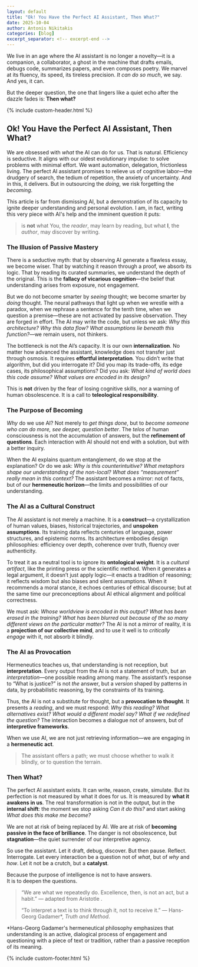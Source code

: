 ```yaml
---
layout: default
title: "Ok! You Have the Perfect AI Assistant, Then What?"
date: 2025-10-04
author: Antonis Nikitakis
categories: [blog]
excerpt_separator: <!-- excerpt-end -->
---
```


 We live in an age where the AI assistant is no longer a novelty—it is a companion, a collaborator, a ghost in the machine that drafts emails, debugs code, summarizes papers, and even composes poetry. We marvel at its fluency, its speed, its tireless precision. *It can do so much*, we say. And yes, it can. 

But the deeper question, the one that lingers like a quiet echo after the dazzle fades is: **Then what?**

<!-- excerpt-end -->
{% include custom-header.html %}

## Ok! You Have the Perfect AI Assistant, Then What?

We are obsessed with *what* the AI can do for us. That is natural. Efficiency is seductive. It aligns with our oldest evolutionary impulse: to solve problems with minimal effort. We want automation, delegation, frictionless living. The perfect AI assistant promises to relieve us of cognitive labor—the drudgery of search, the tedium of repetition, the anxiety of uncertainty. And in this, it delivers. But in outsourcing the *doing*, we risk forgetting the *becoming*.

This article is far from dismissing AI, but a demonstration of its capacity to ignite deeper understanding and personal evolution. I am, in fact, writing this very piece with AI's help and the imminent question it puts:

> is **not** what You, the *reader*, may learn by reading, 
> but what **I**, the *author*, may discover by writing.

### The Illusion of Passive Mastery

There is a seductive myth: that by observing AI generate a flawless essay, we become wiser. That by watching it reason through a proof, we absorb its logic. That by reading its curated summaries, we understand the depth of the original. This is the **fallacy of vicarious cognition**—the belief that understanding arises from exposure, not engagement.

But we do not become smarter by *seeing* thought; we become smarter by *doing* thought. The neural pathways that light up when we wrestle with a paradox, when we rephrase a sentence for the tenth time, when we question a premise—these are not activated by passive observation. They are forged in effort. The AI may write the code, but unless we ask: *Why this architecture? Why this data flow? What assumptions lie beneath this function?*—we remain users, not thinkers.

The bottleneck is not the AI’s capacity. It is our own **internalization**. No matter how advanced the assistant, knowledge does not transfer just through osmosis. It requires **effortful interpretation**. You didn’t write that algorithm, but did you interrogate it? Did you map its trade-offs, its edge cases, its philosophical assumptions? Did you ask: *What kind of world does this code assume? What values are encoded in its design?*

This is **not** driven by the fear of losing cognitive skills, nor a warning of human obsolescence. It is a call to **teleological responsibility**.

### The Purpose of Becoming

*Why* do we use AI? Not merely to *get things done*, but to *become someone who can do more, see deeper, question better*. The *telos* of human consciousness is not the accumulation of answers, but the **refinement of questions**. Each interaction with AI should not end with a solution, but with a better inquiry.

When the AI explains quantum entanglement, do we stop at the explanation? Or do we ask: *Why is this counterintuitive? What metaphors shape our understanding of the non-local? What does “measurement” really mean in this context?* The assistant becomes a mirror: not of facts, but of our **hermeneutic horizon**—the limits and possibilities of our understanding.

### The AI as a Cultural Construct

The AI assistant is not merely a machine. It is a **construct**—a crystallization of human values, biases, historical trajectories, and **unspoken assumptions**. Its training data reflects centuries of language, power structures, and epistemic norms. Its architecture embodies design philosophies: efficiency over depth, coherence over truth, fluency over authenticity.

To treat it as a neutral tool is to ignore its **ontological weight**. It is a *cultural artifact*, like the printing press or the scientific method. 
When it generates a legal argument, it doesn’t just apply logic—it enacts a tradition of reasoning; it reflects wisdom but also biases and silent assumptions. 
When it recommends a moral stance, it echoes centuries of ethical discourse; but at the same time our preconceptions about AI ethical alignment and political correctness.

We must ask: *Whose worldview is encoded in this output? What has been erased in the training? What has been blurred out because of the so many different views on the particular matter?* The AI is not a mirror of reality, it is a **projection of our collective mind**, and to use it well is to *critically engage* with it, not absorb it blindly.

### The AI as Provocation

Hermeneutics teaches us, that understanding is not reception, but **interpretation**. Every output from the AI is not a statement of truth, but an *interpretation*—one possible reading among many. The assistant’s response to “What is justice?” is not *the* answer, but a *version* shaped by patterns in data, by probabilistic reasoning, by the constraints of its training.

Thus, the AI is not a substitute for thought, but a **provocation to thought**. It presents a *reading*, and we must respond: *Why this reading? What alternatives exist? What would a different model say? What if we redefined the question?* The interaction becomes a dialogue not of answers, but of **interpretive frameworks**.

When we use AI, we are not just retrieving information—we are engaging in a **hermeneutic act**. 

> The assistant offers a path; we must choose whether to walk it blindly, or to question the terrain.

### Then What?

The perfect AI assistant exists. It can write, reason, create, simulate. But its perfection is not measured by what it does for us. It is measured by **what it awakens in us**. The real transformation is not in the output, but in the **internal shift**: the moment we stop asking *Can it do this?* and start asking *What does this make me become?*

We are not at risk of being replaced by AI. We are at risk of **becoming passive in the face of brilliance**. The danger is not obsolescence, but **stagnation**—the quiet surrender of our interpretive agency.

So use the assistant. Let it draft, debug, discover. But then pause. Reflect. Interrogate. Let every interaction be a question not of *what*, but of *why* and *how*. Let it not be a crutch, but a **catalyst**.

Because the purpose of intelligence is not to have answers.  
It is to deepen the questions.  

> “We are what we repeatedly do. Excellence, then, is not an act, but a habit.” — adapted from Aristotle .
>  
> “To interpret a text is to think through it, not to receive it.” — Hans-Georg Gadamer*, *Truth and Method*.

*Hans-Georg Gadamer's hermeneutical philosophy emphasizes that understanding is an active, dialogical process of engagement and questioning with a piece of text or tradition, rather than a passive reception of its meaning.
 
{% include custom-footer.html %}